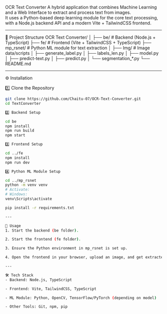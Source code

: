 OCR Text Converter
A hybrid application that combines Machine Learning and a Web Interface to extract and process text from images.  
It uses a Python-based deep learning module for the core text processing, with a Node.js backend API and a modern Vite + TailwindCSS frontend.

---

📂 Project Structure
OCR Text Converter/
│
├── be/ # Backend (Node.js + TypeScript)
├── fe/ # Frontend (Vite + TailwindCSS + TypeScript)
├── mp_rsnet/ # Python ML module for text extraction
│ ├── Img/ # Image data/scripts
│ ├── generate_label.py
│ ├── labels_len.py
│ ├── model.py
│ ├── predict-text.py
│ ├── predict.py
│ └── segmentation_*.py
└── README.md

---

⚙️ Installation

1️⃣ Clone the Repository
```bash
git clone https://github.com/Chaitu-07/OCR-Text-Converter.git
cd TextConverter

2️⃣ Backend Setup

cd be
npm install
npm run build
npm start

3️⃣ Frontend Setup

cd ../fe
npm install
npm run dev

4️⃣ Python ML Module Setup

cd ../mp_rsnet
python -m venv venv
# Activate:
# Windows:
venv\Scripts\activate

pip install -r requirements.txt

---

🚀 Usage
1. Start the backend (be folder).

2. Start the frontend (fe folder).

3. Ensure the Python environment in mp_rsnet is set up.

4. Open the frontend in your browser, upload an image, and get extracted text results.

---

🛠️ Tech Stack
- Backend: Node.js, TypeScript

- Frontend: Vite, TailwindCSS, TypeScript

- ML Module: Python, OpenCV, TensorFlow/PyTorch (depending on model)

- Other Tools: Git, npm, pip


